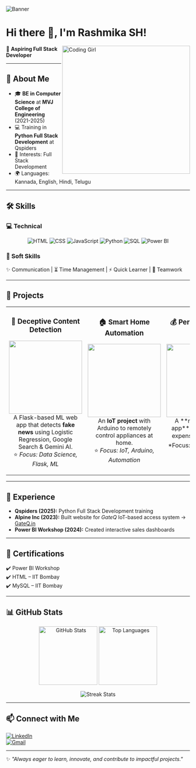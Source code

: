 <!-- Profile Banner -->
![Banner](https://i.imgur.com/1ZvVkDc.gif)

# Hi there 👋, I'm Rashmika SH!  

<img align="right" alt="Coding Girl" width="350" src="https://media.giphy.com/media/qgQUggAC3Pfv687qPC/giphy.gif" />

🌟 **Aspiring Full Stack Developer**  

---

## 🚀 About Me  
- 🎓 **BE in Computer Science** at **MVJ College of Engineering** (2021-2025)  
- 💻 Training in **Python Full Stack Development** at Qspiders  
- 🧠 Interests: Full Stack Development 
- 🌍 Languages: Kannada, English, Hindi, Telugu  

---

## 🛠️ Skills  

### 💻 Technical  

<p align="center">
  <img src="https://img.shields.io/badge/HTML5-E34F26?style=for-the-badge&logo=html5&logoColor=white" alt="HTML"/>
  <img src="https://img.shields.io/badge/CSS3-1572B6?style=for-the-badge&logo=css3&logoColor=white" alt="CSS"/>
  <img src="https://img.shields.io/badge/JavaScript-F7DF1E?style=for-the-badge&logo=javascript&logoColor=black" alt="JavaScript"/>
  <img src="https://img.shields.io/badge/Python-3776AB?style=for-the-badge&logo=python&logoColor=white" alt="Python"/>
  <img src="https://img.shields.io/badge/MySQL-4479A1?style=for-the-badge&logo=mysql&logoColor=white" alt="SQL"/>
  <img src="https://img.shields.io/badge/PowerBI-F2C811?style=for-the-badge&logo=powerbi&logoColor=black" alt="Power BI"/>
</p>










### 🤝 Soft Skills  
✨ Communication | ⏳ Time Management | ⚡ Quick Learner | 🤝 Teamwork  

---

## 📂 Projects  

<div align="center">

<table>
<tr>
<td width="30%" align="center" valign="top">

### 🔎 Deceptive Content Detection  
<img src="https://media.tenor.com/BNdrdkM3wJkAAAAM/webmaster-website.gif" width="200"><br>
A Flask-based ML web app that detects **fake news** using Logistic Regression, Google Search & Gemini AI.  
⭐ *Focus: Data Science, Flask, ML*

</td>
<td width="30%" align="center" valign="top">

### 🏠 Smart Home Automation  
<img src="https://media.tenor.com/os8eme44S3cAAAAM/home-automation-control4-home-automation-ideas-2023.gif" width="200"><br>
An **IoT project** with Arduino to remotely control appliances at home.  
⭐ *Focus: IoT, Arduino, Automation*

</td>
<td width="30%" align="center" valign="top">

### 💰 Personal Finance Tracker
<a href="https://github.com/Rashmika-SH/Personal-Finance-Tracker/tree/main" target="_blank">
<img src="https://media.giphy.com/media/xUA7bdpLxQhsSQdyog/giphy.gif" width="200">
</a><br>
A **responsive web app** to manage daily expenses efficiently.  
⭐ *Focus: Web Dev, HTML, CSS*

</td>
</tr>
</table>

</div>
  

---

## 🎯 Experience  
- **Qspiders (2025):** Python Full Stack Development training  
- **Alpine Inc (2023):** Built website for *GateQ* IoT-based access system → [GateQ.in](https://www.gateq.in/)  
- **Power BI Workshop (2024):** Created interactive sales dashboards  

---

## 📜 Certifications  
✔️ Power BI Workshop  
✔️ HTML – IIT Bombay  
✔️ MySQL – IIT Bombay  

---

## 📊 GitHub Stats  

<p align="center">
<img src="https://github-readme-stats.vercel.app/api?username=rashmika-sh&show_icons=true&theme=radical" alt="GitHub Stats" height="160"/>
<img src="https://github-readme-stats.vercel.app/api/top-langs/?username=rashmika-sh&layout=compact&theme=radical" alt="Top Languages" height="160"/>
</p>

<p align="center">
<img src="https://github-readme-streak-stats.herokuapp.com/?user=rashmika-sh&theme=radical" alt="Streak Stats"/>
</p>

---

## 📫 Connect with Me  

[![LinkedIn](https://img.shields.io/badge/LinkedIn-Rashmika%20SH-blue?style=for-the-badge&logo=linkedin)](https://www.linkedin.com/in/rashmika-sh-98518726b)  
[![Gmail](https://img.shields.io/badge/Email-rashmikarashmi56%40gmail.com-red?style=for-the-badge&logo=gmail)](mailto:rashmikarashmi56@gmail.com)  

---

✨ *"Always eager to learn, innovate, and contribute to impactful projects."*  
